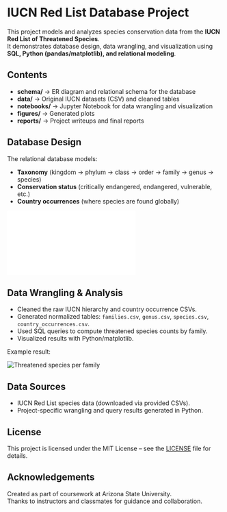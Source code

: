 # IUCN Red List Database Project

This project models and analyzes species conservation data from the **IUCN Red List of Threatened Species**.  
It demonstrates database design, data wrangling, and visualization using **SQL, Python (pandas/matplotlib), and relational modeling**.

## Contents
- **schema/** → ER diagram and relational schema for the database
- **data/** → Original IUCN datasets (CSV) and cleaned tables
- **notebooks/** → Jupyter Notebook for data wrangling and visualization
- **figures/** → Generated plots
- **reports/** → Project writeups and final reports

## Database Design
The relational database models:
- **Taxonomy** (kingdom → phylum → class → order → family → genus → species)
- **Conservation status** (critically endangered, endangered, vulnerable, etc.)
- **Country occurrences** (where species are found globally)

![ERD](schema/ERD.pdf)

## Data Wrangling & Analysis
- Cleaned the raw IUCN hierarchy and country occurrence CSVs.
- Generated normalized tables: `families.csv`, `genus.csv`, `species.csv`, `country_occurrences.csv`.
- Used SQL queries to compute threatened species counts by family.
- Visualized results with Python/matplotlib.

Example result:

![Threatened species per family](figures/threatened_species_pie_chart.png)

## Data Sources
- IUCN Red List species data (downloaded via provided CSVs).  
- Project-specific wrangling and query results generated in Python.

## License
This project is licensed under the MIT License – see the [LICENSE](LICENSE) file for details.

## Acknowledgements
Created as part of coursework at Arizona State University.  
Thanks to instructors and classmates for guidance and collaboration.
